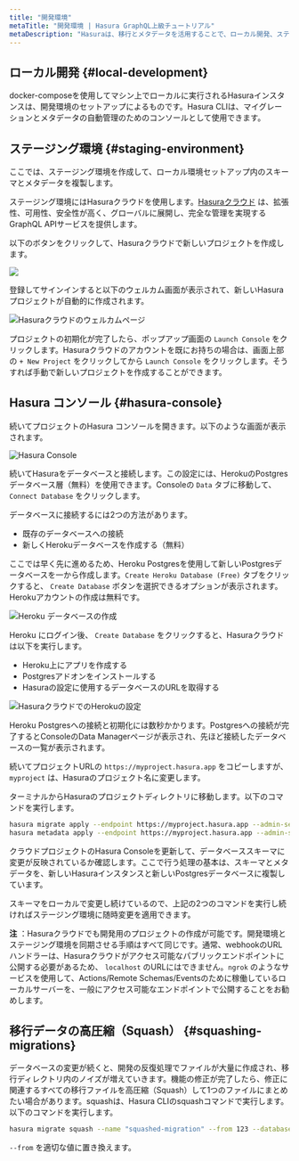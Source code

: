 ```yaml
---
title: "開発環境"
metaTitle: "開発環境 | Hasura GraphQL上級チュートリアル"
metaDescription: "Hasuraは、移行とメタデータを活用することで、ローカル開発、ステージング、本番環境など、様々な環境で使用できます。"
---
```


## ローカル開発 {#local-development}

docker-composeを使用してマシン上でローカルに実行されるHasuraインスタンスは、開発環境のセットアップによるものです。Hasura CLIは、マイグレーションとメタデータの自動管理のためのコンソールとして使用できます。

## ステージング環境 {#staging-environment}

ここでは、ステージング環境を作成して、ローカル環境セットアップ内のスキーマとメタデータを複製します。

ステージング環境にはHasuraクラウドを使用します。[Hasuraクラウド](https://hasura.io/cloud/) は、拡張性、可用性、安全性が高く、グローバルに展開し、完全な管理を実現するGraphQL APIサービスを提供します。

以下のボタンをクリックして、Hasuraクラウドで新しいプロジェクトを作成します。

<a href="https://cloud.hasura.io/?pg=learn-hasura-backend&plcmt=body&tech=default" target="_blank"><img src="https://graphql-engine-cdn.hasura.io/assets/main-site/deploy-hasura-cloud.png" /></a>

登録してサインインすると以下のウェルカム画面が表示されて、新しいHasuraプロジェクトが自動的に作成されます。

![Hasuraクラウドのウェルカムページ](https://graphql-engine-cdn.hasura.io/learn-hasura/assets/graphql-hasura/hasura-cloud-welcome.png)

プロジェクトの初期化が完了したら、ポップアップ画面の `Launch Console` をクリックします。Hasuraクラウドのアカウントを既にお持ちの場合は、画面上部の `+ New Project` をクリックしてから `Launch Console` をクリックします。そうすれば手動で新しいプロジェクトを作成することができます。

## Hasura コンソール {#hasura-console}

続いてプロジェクトのHasura コンソールを開きます。以下のような画面が表示されます。

![Hasura Console](https://graphql-engine-cdn.hasura.io/learn-hasura/assets/graphql-hasura/hasura-console.png)

続いてHasuraをデータベースと接続します。この設定には、HerokuのPostgresデータベース層（無料）を使用できます。Consoleの `Data` タブに移動して、 `Connect Database` をクリックします。

データベースに接続するには2つの方法があります。

- 既存のデータベースへの接続
- 新しくHerokuデータベースを作成する（無料）

ここでは早く先に進めるため、Heroku Postgresを使用して新しいPostgresデータベースを一から作成します。`Create Heroku Database (Free)` タブをクリックすると、 `Create Database` ボタンを選択できるオプションが表示されます。Herokuアカウントの作成は無料です。

![Heroku データベースの作成](https://graphql-engine-cdn.hasura.io/learn-hasura/assets/graphql-hasura/create-heroku-database.png)

Heroku にログイン後、 `Create Database` をクリックすると、Hasuraクラウドは以下を実行します。

- Heroku上にアプリを作成する
- Postgresアドオンをインストールする
- Hasuraの設定に使用するデータベースのURLを取得する

![HasuraクラウドでのHerokuの設定](https://graphql-engine-cdn.hasura.io/learn-hasura/assets/graphql-hasura/hasura-cloud-heroku-setup.png)

Heroku Postgresへの接続と初期化には数秒かかります。Postgresへの接続が完了するとConsoleのData Managerページが表示され、先ほど接続したデータベースの一覧が表示されます。

続いてプロジェクトURLの `https://myproject.hasura.app` をコピーしますが、 `myproject` は、Hasuraのプロジェクト名に変更します。

ターミナルからHasuraのプロジェクトディレクトリに移動します。以下のコマンドを実行します。

```bash
hasura migrate apply --endpoint https://myproject.hasura.app --admin-secret xxxxx --database-name default
hasura metadata apply --endpoint https://myproject.hasura.app --admin-secret xxxxx
```

クラウドプロジェクトのHasura Consoleを更新して、データベーススキーマに変更が反映されているか確認します。ここで行う処理の基本は、スキーマとメタデータを、新しいHasuraインスタンスと新しいPostgresデータベースに複製しています。

スキーマをローカルで変更し続けているので、上記の2つのコマンドを実行し続ければステージング環境に随時変更を適用できます。

**注** ：Hasuraクラウドでも開発用のプロジェクトの作成が可能です。開発環境とステージング環境を同期させる手順はすべて同じです。通常、webhookのURLハンドラーは、Hasuraクラウドがアクセス可能なパブリックエンドポイントに公開する必要があるため、 `localhost` のURLにはできません。`ngrok` のようなサービスを使用して、Actions/Remote Schemas/Eventsのために稼働しているローカルサーバーを、一般にアクセス可能なエンドポイントで公開することをお勧めします。

## 移行データの高圧縮（Squash） {#squashing-migrations}

データベースの変更が続くと、開発の反復処理でファイルが大量に作成され、移行ディレクトリ内のノイズが増えていきます。機能の修正が完了したら、修正に関連するすべての移行ファイルを高圧縮（Squash）して1つのファイルにまとめたい場合があります。squashは、Hasura CLIのsquashコマンドで実行します。以下のコマンドを実行します。

```bash
hasura migrate squash --name "squashed-migration" --from 123 --database-name default --endpoint https://myproject.hasura.app
```

`--from` を適切な値に置き換えます。
